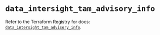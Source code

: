 # `data_intersight_tam_advisory_info`

Refer to the Terraform Registry for docs: [`data_intersight_tam_advisory_info`](https://registry.terraform.io/providers/ciscodevnet/intersight/1.0.71/docs/data-sources/tam_advisory_info).
